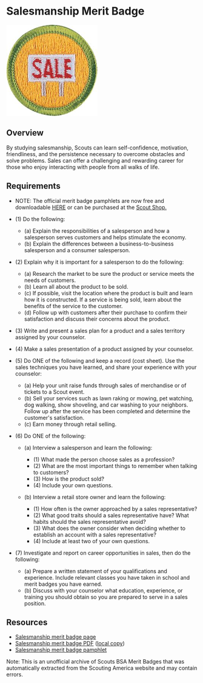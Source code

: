 

# Salesmanship Merit Badge

![Salesmanship Merit Badge](images/salesmanship-merit-badge.jpg)

## Overview



By studying salesmanship, Scouts can learn self-confidence, motivation, friendliness, and the persistence necessary to overcome obstacles and solve problems. Sales can offer a challenging and rewarding career for those who enjoy interacting with people from all walks of life.

## Requirements

* NOTE:  The official merit badge pamphlets are now free and downloadable  [HERE](https://filestore.scouting.org/filestore/Merit_Badge_ReqandRes/Pamphlets/Salesmanship.pdf) or can be purchased at the [Scout Shop.](https://www.scoutshop.org/)
* (1) Do the following:
    * (a) Explain the responsibilities of a salesperson and how a salesperson serves customers and helps stimulate the economy.
    * (b) Explain the differences between a business-to-business salesperson and a consumer salesperson.


* (2) Explain why it is important for a salesperson to do the following:
    * (a) Research the market to be sure the product or service meets the needs of customers.
    * (b) Learn all about the product to be sold.
    * (c) If possible, visit the location where the product is built and learn how it is constructed. If a service is being sold, learn about the benefits of the service to the customer.
    * (d) Follow up with customers after their purchase to confirm their satisfaction and discuss their concerns about the product.


* (3) Write and present a sales plan for a product and a sales territory assigned by your counselor.
* (4) Make a sales presentation of a product assigned by your counselor.
* (5) Do ONE of the following and keep a record (cost sheet). Use the sales techniques you have learned, and share your experience with your counselor:
    * (a) Help your unit raise funds through sales of merchandise or of tickets to a Scout event.
    * (b) Sell your services such as lawn raking or mowing, pet watching, dog walking, show shoveling, and car washing to your neighbors. Follow up after the service has been completed and determine the customer's satisfaction.
    * (c) Earn money through retail selling.


* (6) Do ONE of the following:
    * (a) Interview a salesperson and learn the following:
        * (1) What made the person choose sales as a profession?
        * (2) What are the most important things to remember when talking to customers?
        * (3) How is the product sold?
        * (4) Include your own questions.


    * (b) Interview a retail store owner and learn the following:
        * (1) How often is the owner approached by a sales representative?
        * (2) What good traits should a sales representative have? What habits should the sales representative avoid?
        * (3) What does the owner consider when deciding whether to establish an account with a sales representative?
        * (4) Include at least two of your own questions.




* (7) Investigate and report on career opportunities in sales, then do the following:
    * (a) Prepare a written statement of your qualifications and experience. Include relevant classes you have taken in school and merit badges you have earned.
    * (b) Discuss with your counselor what education, experience, or training you should obtain so you are prepared to serve in a sales position.




## Resources

- [Salesmanship merit badge page](https://www.scouting.org/merit-badges/salesmanship/)
- [Salesmanship merit badge PDF](https://filestore.scouting.org/filestore/Merit_Badge_ReqandRes/Pamphlets/Salesmanship.pdf) ([local copy](files/salesmanship-merit-badge.pdf))
- [Salesmanship merit badge pamphlet](https://www.scoutshop.org/bsa-salesmanship-merit-badge-pamphlet-boy-scouts-of-america-660398.html)

Note: This is an unofficial archive of Scouts BSA Merit Badges that was automatically extracted from the Scouting America website and may contain errors.
